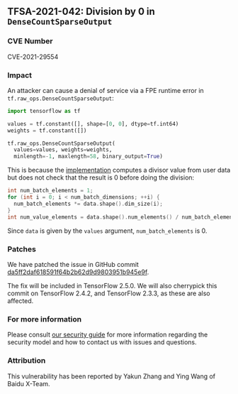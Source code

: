 ## TFSA-2021-042: Division by 0 in `DenseCountSparseOutput`

### CVE Number
CVE-2021-29554

### Impact
An attacker can cause a denial of service via a FPE runtime error in
`tf.raw_ops.DenseCountSparseOutput`:

```python
import tensorflow as tf

values = tf.constant([], shape=[0, 0], dtype=tf.int64)
weights = tf.constant([])

tf.raw_ops.DenseCountSparseOutput(
  values=values, weights=weights,
  minlength=-1, maxlength=58, binary_output=True)
```

This is because the
[implementation](https://github.com/tensorflow/tensorflow/blob/efff014f3b2d8ef6141da30c806faf141297eca1/tensorflow/core/kernels/count_ops.cc#L123-L127)
computes a divisor value from user data but does not check that the result is 0
before doing the division:

```cc
int num_batch_elements = 1;
for (int i = 0; i < num_batch_dimensions; ++i) {
  num_batch_elements *= data.shape().dim_size(i);
}
int num_value_elements = data.shape().num_elements() / num_batch_elements;
```

Since `data` is given by the `values` argument, `num_batch_elements` is 0.

### Patches
We have patched the issue in GitHub commit
[da5ff2daf618591f64b2b62d9d9803951b945e9f](https://github.com/tensorflow/tensorflow/commit/da5ff2daf618591f64b2b62d9d9803951b945e9f).

The fix will be included in TensorFlow 2.5.0. We will also cherrypick this
commit on TensorFlow 2.4.2, and TensorFlow 2.3.3, as these are also affected.

### For more information
Please consult [our security
guide](https://github.com/tensorflow/tensorflow/blob/master/SECURITY.md) for
more information regarding the security model and how to contact us with issues
and questions.

### Attribution
This vulnerability has been reported by Yakun Zhang and Ying Wang of Baidu
X-Team.
